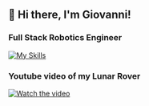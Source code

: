 ## 👋 Hi there, I'm Giovanni!

### Full Stack Robotics Engineer

[![My Skills](https://skillicons.dev/icons?i=py,cpp,bash,gcp,docker,ros,opencv)](https://skillicons.dev)

### Youtube video of my Lunar Rover
[![Watch the video](https://img.youtube.com/vi/H0I7_9V6E8c/maxresdefault.jpg)](https://www.youtube.com/watch?v=H0I7_9V6E8c)
